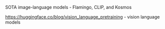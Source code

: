 
SOTA image-language models - Flamingo, CLIP, and Kosmos

https://huggingface.co/blog/vision_language_pretraining - vision language models
